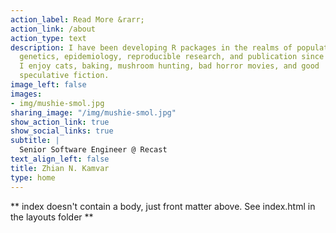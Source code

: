 ```yaml
---
action_label: Read More &rarr;
action_link: /about
action_type: text
description: I have been developing R packages in the realms of population
  genetics, epidemiology, reproducible research, and publication since 2012.
  I enjoy cats, baking, mushroom hunting, bad horror movies, and good
  speculative fiction.
image_left: false
images:
- img/mushie-smol.jpg
sharing_image: "/img/mushie-smol.jpg"
show_action_link: true
show_social_links: true
subtitle: |
  Senior Software Engineer @ Recast
text_align_left: false
title: Zhian N. Kamvar
type: home
---
```


** index doesn't contain a body, just front matter above.
See index.html in the layouts folder **

